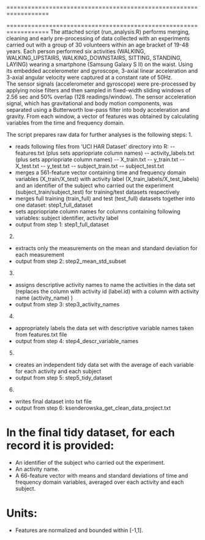 ==================================================================

==================================================================
The attached script (run_analysis.R) performs merging, cleaning and early pre-processing of data collected with an experiments 
carried out with a group of 30 volunteers within an age bracket of 19-48 years. 
Each person performed six activities (WALKING, WALKING_UPSTAIRS, WALKING_DOWNSTAIRS, SITTING, STANDING, LAYING) wearing a smartphone 
(Samsung Galaxy S II) on the waist. Using its embedded accelerometer and gyroscope, 3-axial linear acceleration and 3-axial angular 
velocity were captured at a constant rate of 50Hz.  
The sensor signals (accelerometer and gyroscope) were pre-processed by applying noise filters and then sampled in fixed-width sliding 
windows of 2.56 sec and 50% overlap (128 readings/window). The sensor acceleration signal, which has gravitational and body motion components,
was separated using a Butterworth low-pass filter into body acceleration and gravity. From each window, a vector of features was obtained 
by calculating variables from the time and frequency domain.

The script prepares raw data for further analyses is the following steps:
1.
- reads following files from 'UCI HAR Dataset' directory into R: 
-- features.txt (plus sets appriopriate column names)
-- activity_labels.txt (plus sets appriopriate column names)
-- X_train.txt
-- y_train.txt
-- X_test.txt
-- y_test.txt 
-- subject_train.txt
-- subject_test.txt
- merges a 561-feature vector containing time and frequency domain variables (X_train/X_test) with activity label (X_train_labels/X_test_labels) 
and an identifier of the subject who carried out the experiment (subject_train/subject_test) for training/test datasets respectively
- merges full training (train_full) and test (test_full) datasets together into one dataset: step1_full_dataset
- sets appriopriate column names for columns containing following variables: subject identifier, activity label
- output from step 1: step1_full_dataset
2. 
- extracts only the measurements on the mean and standard deviation for each measurement
- output from step 2: step2_mean_std_subset
3. 
- assigns descriptive activity names to name the activities in the data set (replaces the column with activity id (label.id) with a column with activity name (activity_name) )
- output from step 3: step3_activity_names
4. 
- appropriately labels the data set with descriptive variable names taken from features.txt file
- output from step 4: step4_descr_variable_names
5.
- creates an independent tidy data set with the average of each variable for each activity and each subject
- output from step 5: step5_tidy_dataset
6. 
- writes final dataset into txt file
- output from step 6: ksenderowska_get_clean_data_project.txt


In the final tidy dataset, for each record it is provided:
======================================

- An identifier of the subject who carried out the experiment.
- An activity name. 
- A 66-feature vector with means and standard deviations of time and frequency domain variables, averaged over each activity and each subject.


Units:
======
- Features are normalized and bounded within [-1,1].

